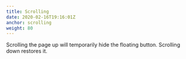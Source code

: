 ```yaml
---
title: Scrolling
date: 2020-02-16T19:16:01Z
anchor: scrolling
weight: 80
---
```


Scrolling the page up will temporarily hide the floating
button. Scrolling down restores it.
